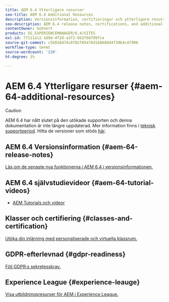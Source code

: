 ```yaml
---
title: AEM 6.4 Ytterligare resurser
seo-title: AEM 6.4 Additional Resources
description: Versionsinformation, certifieringar och ytterligare resurser för AEM 6.4
seo-description: AEM 6.4 release notes, certifications, and additional resources
contentOwner: bohnert
products: SG_EXPERIENCEMANAGER/6.4/SITES
exl-id: 77111a12-1d9d-4f2d-a2f2-6b2f66709fce
source-git-commit: c5b816d74c6f02f85476d16868844f39b4c47996
workflow-type: tm+mt
source-wordcount: '120'
ht-degree: 3%

---
```


# AEM 6.4 Ytterligare resurser {#aem-64-additional-resources}

>[!CAUTION]
>
>AEM 6.4 har nått slutet på den utökade supporten och denna dokumentation är inte längre uppdaterad. Mer information finns i [teknisk supportperiod](https://helpx.adobe.com/support/programs/eol-matrix.html). Hitta de versioner som stöds [här](https://experienceleague.adobe.com/docs/).

## AEM 6.4 Versionsinformation {#aem-64-release-notes}

[Läs om de senaste nya funktionerna i AEM 6.4 i versionsinformationen.](/help/release-notes/home.md)

## AEM 6.4 självstudievideor {#aem-64-tutorial-videos}

* [AEM Tutorials och videor](https://experienceleague.adobe.com/docs/experience-manager-cloud-service.html#tutorials)

## Klasser och certifiering {#classes-and-certification}

[Utöka din inlärning med personaliserade och virtuella klassrum.](https://training.adobe.com/training/courses.html#solution=adobeExperienceManager)

## GDPR-efterlevnad {#gdpr-readiness}

[Följ GDPR:s sekretesskrav.](/help/managing/data-protection-and-privacy.md)

## Experience League {#experience-leauge}

[Visa utbildningsresurser för AEM i Experience League.](https://guided.adobe.com/?promoid=K42KVXHD&amp;mv=other#dashboard)
